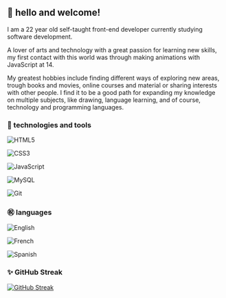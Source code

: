 ## 🪼 hello and welcome!

I am a 22 year old self-taught front-end developer currently studying software development.

A lover of arts and technology with a great passion for learning new skills, my first contact with this world was through making animations with JavaScript at 14.

My greatest hobbies include finding different ways of exploring new areas, trough books and movies, online courses and material or sharing interests with other people. I find it to be a good path for expanding my knowledge on multiple subjects, like drawing, language learning, and of course, technology and programming languages.


### 🦾 technologies and tools

![HTML5](https://img.shields.io/badge/HTML5-E34F26?style=for-the-badge&logo=html5&logoColor=white)

![CSS3](https://img.shields.io/badge/CSS3-1572B6?style=for-the-badge&logo=css3&logoColor=white)

![JavaScript](https://img.shields.io/badge/JavaScript-F7DF1E?style=for-the-badge&logo=javascript&logoColor=black)

![MySQL](https://img.shields.io/badge/MySQL-00000F?style=for-the-badge&logo=mysql&logoColor=white)

![Git](https://img.shields.io/badge/GIT-E44C30?style=for-the-badge&logo=git&logoColor=white)


### ㊗️ languages

![English](https://img.shields.io/badge/English-Intermediate-salmon)

![French](https://img.shields.io/badge/French-Basic-salmon)

![Spanish](https://img.shields.io/badge/Spanish-Basic-salmon)


### ✨ GitHub Streak

[![GitHub Streak](https://streak-stats.demolab.com/?user=emmasantos&theme=bear&background=000&border=30A3DC&dates=FFF)](https://git.io/streak-stats)


